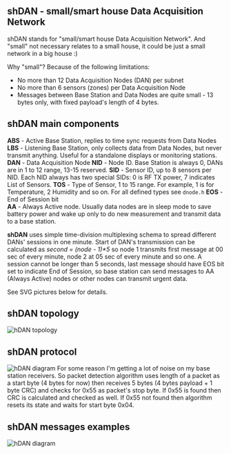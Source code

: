 shDAN - small/smart house Data Acquisition Network
--------------------------------------------------
shDAN stands for "small/smart house Data Acquisition Network". And "small" not necessary relates to a small house, it could be just a small network in a big house :)

Why "small"? Because of the following limitations:
* No more than 12 Data Acquisition Nodes (DAN) per subnet
* No more than 6 sensors (zones) per Data Acquisition Node
* Messages between Base Station and Data Nodes are quite small - 13 bytes only, with fixed payload's length of 4 bytes.

shDAN main components
--------------------
**ABS** - Active Base Station, replies to time sync requests from Data Nodes
**LBS** - Listening Base Station, only collects data from Data Nodes, but never transmit anything. Useful for a standalone displays or monitoring stations.
**DAN** - Data Acquisition Node
**NID** - Node ID. Base Station is always 0, DANs are in 1 to 12 range, 13-15 reserved.
**SID** - Sensor ID, up to 8 sensors per NID. Each NID always has two special SIDs: 0 is RF TX power, 7 indicates List of Sensors.
**TOS** - Type of Sensor, 1 to 15 range. For example, 1 is for Temperature, 2 Humidity and so on. For all defined types see ```dnode.h```
**EOS** - End of Session bit  
**AA** - Always Active node. Usually data nodes are in sleep mode to save battery power and wake up only to do new measurement and transmit data to a base station.

**shDAN** uses simple time-division multiplexing schema to spread different DANs' sessions in one minute. Start of DAN's transmission can be calculated as _second = (node - 1)*5_ so node 1 transmits first message at 00 sec of every minute, node 2 at 05 sec of every minute and so one.   A session cannot be longer than 5 seconds, last message should have EOS bit set to indicate End of Session, so base station can send messages to AA (Always Active) nodes or other nodes can transmit urgent data.

See SVG pictures below for details. 

shDAN topology
-------------
![hDAN topology](https://rawgithub.com/achilikin/shDan/master/hDAN_topology.svg)

shDAN protocol
-------------
![hDAN diagram](https://rawgithub.com/achilikin/shDan/master/hDAN_protocol.svg)
For some reason I'm getting a lot of noise on my base station receivers. So packet detection algorithm uses length of a packet as a start byte (4 bytes for now) then receives 5 bytes (4 bytes payload + 1 byte CRC) and checks for 0x55 as packet's stop byte. If 0x55 is found then CRC is calculated and checked as well. If 0x55 not found then algorithm resets its state and waits for start byte 0x04. 

shDAN messages examples
----------------------
![hDAN diagram](https://rawgithub.com/achilikin/shDan/master/hDAN_messages.svg)

 